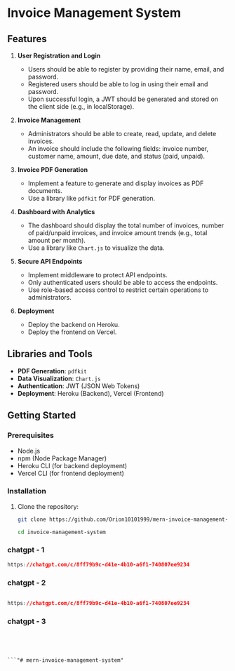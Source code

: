 
# Invoice Management System

## Features

1. **User Registration and Login**
   - Users should be able to register by providing their name, email, and password.
   - Registered users should be able to log in using their email and password.
   - Upon successful login, a JWT should be generated and stored on the client side (e.g., in localStorage).

2. **Invoice Management**
   - Administrators should be able to create, read, update, and delete invoices.
   - An invoice should include the following fields: invoice number, customer name, amount, due date, and status (paid, unpaid).

3. **Invoice PDF Generation**
   - Implement a feature to generate and display invoices as PDF documents.
   - Use a library like `pdfkit`  for PDF generation.

4. **Dashboard with Analytics**
   - The dashboard should display the total number of invoices, number of paid/unpaid invoices, and invoice amount trends (e.g., total amount per month).
   - Use a library like `Chart.js` to visualize the data.

5. **Secure API Endpoints**
   - Implement middleware to protect API endpoints.
   - Only authenticated users should be able to access the endpoints.
   - Use role-based access control to restrict certain operations to administrators.

6. **Deployment**
   - Deploy the backend on Heroku.
   - Deploy the frontend on Vercel.

## Libraries and Tools

- **PDF Generation**: `pdfkit`
- **Data Visualization**: `Chart.js`
- **Authentication**: JWT (JSON Web Tokens)
- **Deployment**: Heroku (Backend), Vercel (Frontend)

## Getting Started

### Prerequisites

- Node.js
- npm (Node Package Manager)
- Heroku CLI (for backend deployment)
- Vercel CLI (for frontend deployment)

### Installation

1. Clone the repository:
   ```sh
   git clone https://github.com/Orion10101999/mern-invoice-management-system
   
   cd invoice-management-system


### chatgpt - 1
```css
https://chatgpt.com/c/8ff79b9c-d41e-4b10-a6f1-740807ee9234

```
### chatgpt - 2

```css

https://chatgpt.com/c/8ff79b9c-d41e-4b10-a6f1-740807ee9234

```

### chatgpt - 3
```css


```

```css


```

```css


```"# mern-invoice-management-system" 
